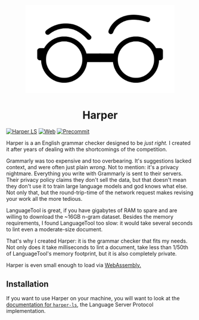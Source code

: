<div id="header" align="center">
    <img src="logo.svg" width="400px" />
    <h1>Harper</h1>
</div>

[![Harper LS](https://github.com/chilipepperhott/harper/actions/workflows/build_harper_ls.yml/badge.svg)](https://github.com/chilipepperhott/harper/actions/workflows/build_harper_ls.yml)
[![Web](https://github.com/chilipepperhott/harper/actions/workflows/build_web.yml/badge.svg)](https://github.com/chilipepperhott/harper/actions/workflows/build_web.yml)
[![Precommit](https://github.com/chilipepperhott/harper/actions/workflows/precommit.yml/badge.svg)](https://github.com/chilipepperhott/harper/actions/workflows/precommit.yml)

Harper is a an English grammar checker designed to be _just right._
I created it after years of dealing with the shortcomings of the competition.

Grammarly was too expensive and too overbearing. 
It's suggestions lacked context, and were often just plain _wrong_.
Not to mention: it's a privacy nightmare.
Everything you write with Grammarly is sent to their servers.
Their privacy policy claims they don't sell the data, but that doesn't mean they don't use it to train large language models and god knows what else.
Not only that, but the round-trip-time of the network request makes revising your work all the more tedious.

LanguageTool is great, if you have gigabytes of RAM to spare and are willing to download the ~16GB n-gram dataset.
Besides the memory requirements, I found LanguageTool too slow: it would take several seconds to lint even a moderate-size document.

That's why I created Harper: it is the grammar checker that fits my needs.
Not only does it take milliseconds to lint a document, take less than 1/50th of LanguageTool's memory footprint, 
but it is also completely private.

Harper is even small enough to load via [WebAssembly.](https://harper.elijahpotter.dev)

## Installation

If you want to use Harper on your machine, you will want to look at the [documentation for
`harper-ls`](./harper-ls/README.md), the Language Server Protocol implementation.

